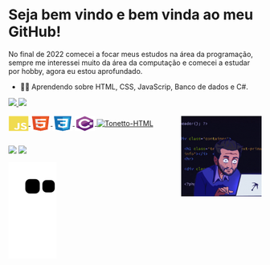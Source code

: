 <h1> Seja bem vindo e bem vinda ao meu GitHub! </h1>


No final de 2022 comecei a focar meus estudos na área da programação, sempre me interessei muito da área da computação e comecei a estudar por hobby, agora eu estou aprofundado.

- 👩‍💻 Aprendendo sobre HTML, CSS, JavaScrip, Banco de dados e C#.


 <div>
  <a href="https://github.com/Tonetto17">
  <img height="180em" src="https://github-readme-stats.vercel.app/api?username=Tonetto17&show_icons=true&theme=dark&include_all_commits=true&count_private=true"/>
  <img height="180em" src="https://github-readme-stats.vercel.app/api/top-langs/?username=Tonetto17&layout=compact&langs_count=16&theme=dark"/>
</div>
  
<div style="display: inline_block"><br>
  <img align="center" alt="tonetto-Js" height="30" width="40" src="https://raw.githubusercontent.com/devicons/devicon/master/icons/javascript/javascript-plain.svg">
  <img align="center" alt="Tonetto-HTML" height="30" width="40" src="https://raw.githubusercontent.com/devicons/devicon/master/icons/html5/html5-original.svg">
  <img align="center" alt="Tonetto-CSS" height="30" width="40" src="https://raw.githubusercontent.com/devicons/devicon/master/icons/css3/css3-original.svg">
  <img align="center" alt="Tonetto-Csharp" height="30" width="40" src="https://raw.githubusercontent.com/devicons/devicon/master/icons/csharp/csharp-original.svg">
<img align="center" alt="Tonetto-HTML" height="30" width="40" src="https://cdn.jsdelivr.net/gh/devicons/devicon/icons/mysql/mysql-original.svg" />    
 <img align="right" alt="programacao" src="giphy.gif" width= "160px">
</div>
  
  ##
  
 <div>
   <a href="https://www.linkedin.com/in/giovanna-tonetto-536897255/" target="_blank"><img src="https://img.shields.io/badge/-LinkedIn-%230077B5?style=for-the-badge&logo=linkedin&logoColor=white" target="_blank"></a> 
   <a href="https://www.instagram.com/__tonetto__/?igshid=ZDdkNTZiNTM%3D" target="_blank"><img src="https://img.shields.io/badge/-Instagram-%23E4405F?style=for-the-badge&logo=instagram&logoColor=white" target="_blank"></a>
   
![Snake animation](https://github.com/rafaballerini/rafaballerini/blob/output/github-contribution-grid-snake.svg)
  </div>
  
  
